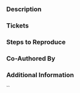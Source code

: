 ### Description ###


### Tickets ###


### Steps to Reproduce ###


### Co-Authored By ###


### Additional Information ###

``